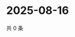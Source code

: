 # 2025-08-16

共 0 条

<!-- BEGIN ZHIHUVIDEO -->
<!-- 最后更新时间 Sat Aug 16 2025 07:11:28 GMT+0800 (China Standard Time) -->

<!-- END ZHIHUVIDEO -->
